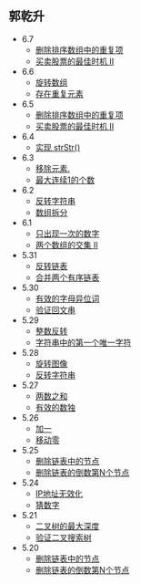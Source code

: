 ## 郭乾升
- 6.7
  - [删除排序数组中的重复项](https://leetcode-cn.com/leetbook/read/top-interview-questions-easy/x2gy9m/)
  - [买卖股票的最佳时机 II](https://leetcode-cn.com/leetbook/read/top-interview-questions-easy/x2zsx1/)
- 6.6
  - [旋转数组](https://leetcode-cn.com/leetbook/read/top-interview-questions-easy/x2skh7/)
  - [存在重复元素](https://leetcode-cn.com/leetbook/read/top-interview-questions-easy/x2skh7/)
- 6.5
  - [删除排序数组中的重复项](https://leetcode-cn.com/leetbook/read/top-interview-questions-easy/x2gy9m/)
  - [买卖股票的最佳时机 II](https://leetcode-cn.com/leetbook/read/top-interview-questions-easy/x2zsx1/)
- 6.4
  - [实现 strStr()](https://leecode-cn.com/leetbook/read/array-and-string/cm5e2/)
- 6.3
  - [移除元素.](https://leetcode-cn.com/leetbook/read/array-and-string/cwuyj/)
  - [最大连续1的个数](https://leetcode-cn.com/leetbook/read/array-and-string/cd71t/)
- 6.2
  - [反转字符串](https://leetcode-cn.com/leetbook/read/array-and-string/cacxi/)
  - [数组拆分](https://leetcode-cn.com/leetbook/read/array-and-string/c24he/)
- 6.1
  - [只出现一次的数字](https://leetcode-cn.com/leetbook/read/top-interview-questions-easy/x21ib6/)
  - [两个数组的交集 II](https://leetcode-cn.com/leetbook/read/top-interview-questions-easy/x2y0c2/)
- 5.31
  - [反转链表](https://leetcode-cn.com/leetbook/read/top-interview-questions-easy/xnnhm6/)
  - [合并两个有序链表](https://leetcode-cn.com/leetbook/read/top-interview-questions-easy/xnnbp2/)
- 5.30
  - [有效的字母异位词](https://leetcode-cn.com/leetbook/read/top-interview-questions-easy/xn96us/)
  - [验证回文串](https://leetcode-cn.com/leetbook/read/top-interview-questions-easy/xne8id/)
- 5.29
  - [整数反转](https://leetcode-cn.com/leetbook/read/top-interview-questions-easy/xnx13t/)
  - [字符串中的第一个唯一字符](https://leetcode-cn.com/leetbook/read/top-interview-questions-easy/xn5z8r/)
- 5.28
  - [旋转图像](https://leetcode-cn.com/leetbook/read/top-interview-questions-easy/xnhhkv/)
  - [反转字符串](https://leetcode-cn.com/leetbook/read/top-interview-questions-easy/xnhbqj/)
- 5.27
  - [两数之和](https://leetcode-cn.com/leetbook/read/top-interview-questions-easy/x2jrse/)
  - [有效的数独](https://leetcode-cn.com/leetbook/read/top-interview-questions-easy/x2f9gg/)
- 5.26
  - [加一](https://leetcode-cn.com/leetbook/read/top-interview-questions-easy/x2cv1c//)
  - [移动零](https://leetcode-cn.com/leetbook/read/top-interview-questions-easy/x2ba4i/)
- 5.25
  - [删除链表中的节点](https://leetcode-cn.com/leetbook/read/top-interview-questions-easy/xnarn7/)
  - [删除链表的倒数第N个节点](https://leetcode-cn.com/leetbook/read/top-interview-questions-easy/xn2925/)
- 5.24
  - [IP地址无效化](https://leetcode-cn.com/problems/defanging-an-ip-address/)
  - [猜数字](https://leetcode-cn.com/problems/guess-numbers/)
- 5.21
  - [二叉树的最大深度](https://leetcode-cn.com/leetbook/read/top-interview-questions-easy/xnd69e/)
  - [验证二叉搜索树](https://leetcode-cn.com/leetbook/read/top-interview-questions-easy/xn08xg/)
- 5.20
  - [删除链表中的节点](https://leetcode-cn.com/leetbook/read/top-interview-questions-easy/xnarn7/)
  - [删除链表的倒数第N个节点](https://leetcode-cn.com/leetbook/read/top-interview-questions-easy/xn2925/)